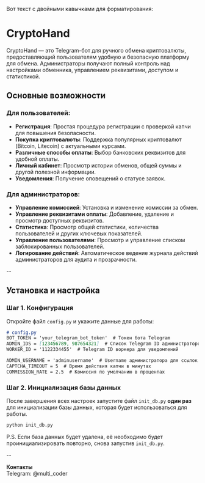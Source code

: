Вот текст с двойными кавычками для форматирования:

# CryptoHand

CryptoHand — это Telegram-бот для ручного обмена криптовалюты, предоставляющий пользователям удобную и безопасную платформу для обмена. Администраторы получают полный контроль над настройками обменника, управлением реквизитами, доступом и статистикой.

## Основные возможности

### Для пользователей:
- **Регистрация**: Простая процедура регистрации с проверкой капчи для повышения безопасности.
- **Покупка криптовалюты**: Поддержка популярных криптовалют (Bitcoin, Litecoin) с актуальными курсами.
- **Различные способы оплаты**: Выбор банковских реквизитов для удобной оплаты.
- **Личный кабинет**: Просмотр истории обменов, общей суммы и другой полезной информации.
- **Уведомления**: Получение оповещений о статусе заявок.

### Для администраторов:
- **Управление комиссией**: Установка и изменение комиссии за обмен.
- **Управление реквизитами оплаты**: Добавление, удаление и просмотр доступных реквизитов.
- **Статистика**: Просмотр общей статистики, количества пользователей и других ключевых показателей.
- **Управление пользователями**: Просмотр и управление списком заблокированных пользователей.
- **Логирование действий**: Автоматическое ведение журнала действий администраторов для аудита и прозрачности.

--

## Установка и настройка

### Шаг 1. Конфигурация
Откройте файл `config.py` и укажите данные для работы:
```markdown
# config.py
BOT_TOKEN = 'your_telegram_bot_token'  # Токен бота Telegram
ADMIN_IDS = [123456789, 987654321]  # Список Telegram ID администраторов
WORKER_ID = '1122334455'  # Telegram ID воркера для уведомлений

ADMIN_USERNAME = 'adminusername'  # Username администратора для ссылок
CAPTCHA_TIMEOUT = 5  # Время действия капчи в минутах
COMMISSION_RATE = 2.5  # Комиссия по умолчанию в процентах
```

### Шаг 2. Инициализация базы данных

После завершения всех настроек запустите файл `init_db.py` **один раз** для инициализации базы данных, которая будет использоваться для работы.

```python
python init_db.py
```

P.S. Если база данных будет удалена, её необходимо будет проинициализировать повторно, снова запустив `init_db.py`.

--

**Контакты**  
Telegram: @multi_coder 
```